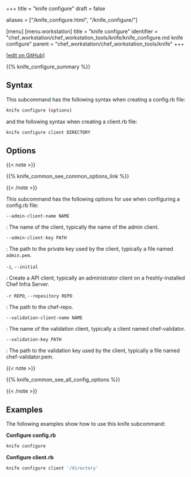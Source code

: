 +++
title = "knife configure"
draft = false

aliases = ["/knife_configure.html", "/knife_configure/"]

[menu]
  [menu.workstation]
    title = "knife configure"
    identifier = "chef_workstation/chef_workstation_tools/knife/knife_configure.md knife configure"
    parent = "chef_workstation/chef_workstation_tools/knife"
+++

[\[edit on GitHub\]](https://github.com/chef/chef-workstation/blob/master/www/content/workstation/knife_configure.md)

{{% knife_configure_summary %}}

## Syntax

This subcommand has the following syntax when creating a config.rb file:

``` bash
knife configure (options)
```

and the following syntax when creating a client.rb file:

``` bash
knife configure client DIRECTORY
```

## Options

{{< note >}}

{{% knife_common_see_common_options_link %}}

{{< /note >}}

This subcommand has the following options for use when configuring a
config.rb file:

`--admin-client-name NAME`

:   The name of the client, typically the name of the admin client.

`--admin-client-key PATH`

:   The path to the private key used by the client, typically a file
    named `admin.pem`.

`-i`, `--initial`

:   Create a API client, typically an administrator client on a
    freshly-installed Chef Infra Server.

`-r REPO`, `--repository REPO`

:   The path to the chef-repo.

`--validation-client-name NAME`

:   The name of the validation client, typically a client named
    chef-validator.

`--validation-key PATH`

:   The path to the validation key used by the client, typically a file
    named chef-validator.pem.

{{< note >}}

{{% knife_common_see_all_config_options %}}

{{< /note >}}

## Examples

The following examples show how to use this knife subcommand:

**Configure config.rb**

``` bash
knife configure
```

**Configure client.rb**

``` bash
knife configure client '/directory'
```
